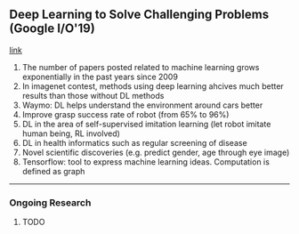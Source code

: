 ## Deep Learning to Solve Challenging Problems (Google I/O'19)
[link](https://www.youtube.com/watch?v=rP8CGyDbxBY&list=PLOU2XLYxmsIJ5Bl3HmuxKY5WE555cu9Uc&index=5&t=3s)
1. The number of papers posted related to machine learning grows exponentially in the past years since 2009
2. In imagenet contest, methods using deep learning ahcives much better results than those without DL methods
3. Waymo: DL helps understand the environment around cars better
4. Improve grasp success rate of robot (from 65% to 96%)
5. DL in the area of self-supervised imitation learning (let robot imitate human being, RL involved)
6. DL in health informatics such as regular screening of disease
7. Novel scientific discoveries (e.g. predict gender, age through eye image)
8. Tensorflow: tool to express machine learning ideas. Computation is defined as graph
----------
### Ongoing Research
1. TODO
